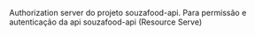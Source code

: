Authorization server do projeto souzafood-api.
Para permissão e autenticação da api souzafood-api (Resource Serve)

